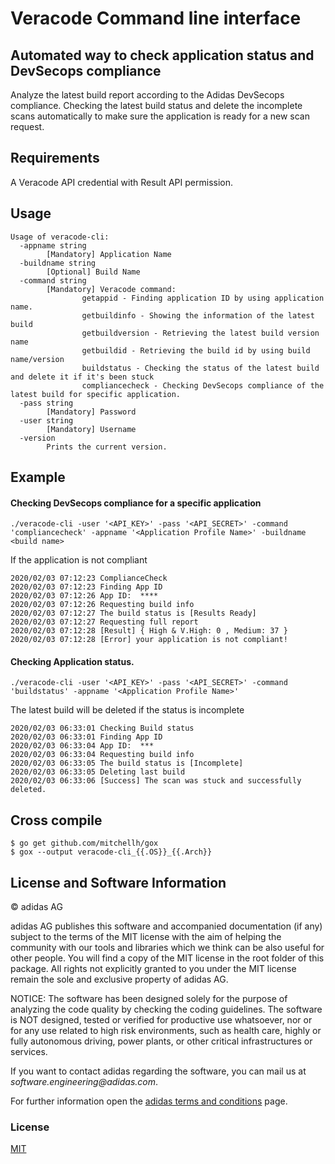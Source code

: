 # Veracode Command line interface

## Automated way to check application status and DevSecops compliance


Analyze the latest build report according to the Adidas DevSecops compliance.
Checking the latest build status and delete the incomplete scans automatically to make sure the application is ready for a new scan request. 

## Requirements
A Veracode API credential with Result API permission.

## Usage

```
Usage of veracode-cli:
  -appname string
        [Mandatory] Application Name
  -buildname string
        [Optional] Build Name
  -command string
        [Mandatory] Veracode command:
                getappid - Finding application ID by using application name.
                getbuildinfo - Showing the information of the latest build
                getbuildversion - Retrieving the latest build version name
                getbuildid - Retrieving the build id by using build name/version
                buildstatus - Checking the status of the latest build and delete it if it's been stuck
                compliancecheck - Checking DevSecops compliance of the latest build for specific application.
  -pass string
        [Mandatory] Password
  -user string
        [Mandatory] Username
  -version
        Prints the current version.

```

## Example

#### Checking DevSecops compliance for a specific application

```
./veracode-cli -user '<API_KEY>' -pass '<API_SECRET>' -command 'compliancecheck' -appname '<Application Profile Name>' -buildname <build name>
```

If the application is not compliant

```
2020/02/03 07:12:23 ComplianceCheck
2020/02/03 07:12:23 Finding App ID
2020/02/03 07:12:26 App ID:  ****
2020/02/03 07:12:26 Requesting build info
2020/02/03 07:12:27 The build status is [Results Ready]
2020/02/03 07:12:27 Requesting full report
2020/02/03 07:12:28 [Result] { High & V.High: 0 , Medium: 37 }
2020/02/03 07:12:28 [Error] your application is not compliant!
```

#### Checking Application status. 

```
./veracode-cli -user '<API_KEY>' -pass '<API_SECRET>' -command 'buildstatus' -appname '<Application Profile Name>'
```

The latest build will be deleted if the status is incomplete

```
2020/02/03 06:33:01 Checking Build status
2020/02/03 06:33:01 Finding App ID
2020/02/03 06:33:04 App ID:  ***
2020/02/03 06:33:04 Requesting build info
2020/02/03 06:33:05 The build status is [Incomplete]
2020/02/03 06:33:05 Deleting last build
2020/02/03 06:33:06 [Success] The scan was stuck and successfully deleted.
```

## Cross compile

```
$ go get github.com/mitchellh/gox
$ gox --output veracode-cli_{{.OS}}_{{.Arch}}
```


## License and Software Information

© adidas AG

adidas AG publishes this software and accompanied documentation (if any) subject to the terms of the MIT license with the aim of helping the community with our tools and libraries which we think can be also useful for other people. You will find a copy of the MIT license in the root folder of this package. All rights not explicitly granted to you under the MIT license remain the sole and exclusive property of adidas AG.

NOTICE: The software has been designed solely for the purpose of analyzing the code quality by checking the coding guidelines. The software is NOT designed, tested or verified for productive use whatsoever, nor or for any use related to high risk environments, such as health care, highly or fully autonomous driving, power plants, or other critical infrastructures or services.

If you want to contact adidas regarding the software, you can mail us at _software.engineering@adidas.com_.

For further information open the [adidas terms and conditions](https://github.com/adidas/adidas-contribution-guidelines/wiki/Terms-and-conditions) page.

### License

[MIT](LICENSE)
